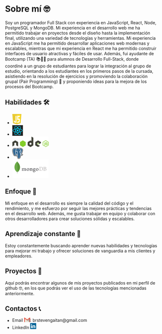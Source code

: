 <h1>Sobre mí 🤓</h1>
<p>Soy un programador Full Stack con experiencia en JavaScript, React, Node, PostgreSQL y MongoDB. Mi experiencia en el desarrollo web me ha permitido trabajar en proyectos desde el diseño hasta la implementación final, utilizando una variedad de tecnologías y herramientas. Mi experiencia en JavaScript me ha permitido desarrollar aplicaciones web modernas y escalables, mientras que mi experiencia en React me ha permitido construir interfaces de usuario atractivas y fáciles de usar. Además, fui ayudante de Bootcamp (TA) 📚🧑‍🏫 para alumnos de Desarrollo Full-Stack, donde coordiné a un grupo de estudiantes para lograr la integración al grupo de estudio, orientando a los estudiantes en los primeros pasos de la cursada, asistiendo en la resolución de ejercicios y promoviendo la colaboración grupal (Pair Programming) 🤝 y proponiendo ideas para la mejora de los procesos del Bootcamp.</p>

<h2>Habilidades 🛠️</h2>
<ul>
  <li><img width="30px" src="https://raw.githubusercontent.com/brstevenn/brstevenn/22336fe3d8cb9df7f63d01b30515fce47cb22abc/assets/icons/javascript-1.svg" alt="JavaScript"></li>
  <li><img width="35px" src="https://raw.githubusercontent.com/brstevenn/brstevenn/22336fe3d8cb9df7f63d01b30515fce47cb22abc/assets/icons/react-1.svg" alt="React"></li>
  <li><img width="120px" src="https://raw.githubusercontent.com/brstevenn/brstevenn/22336fe3d8cb9df7f63d01b30515fce47cb22abc/assets/icons/nodejs.svg" alt="Node"></li>
  <li><img width="35px" src="https://raw.githubusercontent.com/brstevenn/brstevenn/22336fe3d8cb9df7f63d01b30515fce47cb22abc/assets/icons/postgresql.svg" alt="PostgreSQL"></li>
  <li><img width="120px" src="https://raw.githubusercontent.com/brstevenn/brstevenn/22336fe3d8cb9df7f63d01b30515fce47cb22abc/assets/icons/mongodb-ar21.svg" alt="MongoDB"></li>
</ul>

<h2>Enfoque 🧐</h2>
<p>Mi enfoque en el desarrollo es siempre la calidad del código y el rendimiento, y me esfuerzo por seguir las mejores prácticas y tendencias en el desarrollo web. Además, me gusta trabajar en equipo y colaborar con otros desarrolladores para crear soluciones sólidas y escalables.</p>

<h2>Aprendizaje constante 🚀</h2>
<p>Estoy constantemente buscando aprender nuevas habilidades y tecnologías para mejorar mi trabajo y ofrecer soluciones de vanguardia a mis clientes y empleadores.</p>

<h2>Proyectos 💼</h2>
<p>Aquí podrás encontrar algunos de mis proyectos publicados en mi perfil de github 🤓, en los que podrás ver el uso de las tecnologías mencionadas anteriormente.</p>

<h2>Contactos 📞</h2>
<ul>
  <li>Email <a href="brstevengaitan@gmail.com" alt="Gmail" target="_blank" ><img width="20px" src="https://raw.githubusercontent.com/brstevenn/brstevenn/1d2048799d7e5d745ee99e8adbf3b8e8c50a5dd8/assets/icons/gmail-icon.svg" alt="Gmail"></a>: brstevengaitan@gmail.com</li>
  <li>LinkedIn <a href="https://www.linkedin.com/in/bryan-gaitan-0ba256119/" alt="LinkedIn" target="_blank"><img width="20px" src="https://raw.githubusercontent.com/brstevenn/brstevenn/22336fe3d8cb9df7f63d01b30515fce47cb22abc/assets/icons/linkedin-icon-2.svg" alt="LinkedIn"></a></li>
</ul>

